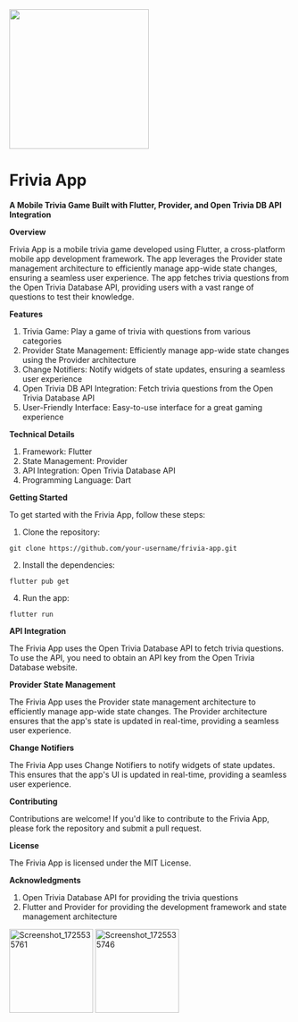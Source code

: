 <img src="https://github.com/user-attachments/assets/7deaaa93-e529-460d-9acf-efaabd521d9f" height="250">

# Frivia App

**A Mobile Trivia Game Built with Flutter, Provider, and Open Trivia DB API Integration**

**Overview**

Frivia App is a mobile trivia game developed using Flutter, a cross-platform mobile app development framework. The app leverages the Provider state management architecture to efficiently manage app-wide state changes, ensuring a seamless user experience. The app fetches trivia questions from the Open Trivia Database API, providing users with a vast range of questions to test their knowledge.

**Features**

1. Trivia Game: Play a game of trivia with questions from various categories
2. Provider State Management: Efficiently manage app-wide state changes using the Provider architecture
3. Change Notifiers: Notify widgets of state updates, ensuring a seamless user experience
4. Open Trivia DB API Integration: Fetch trivia questions from the Open Trivia Database API
5. User-Friendly Interface: Easy-to-use interface for a great gaming experience
   
**Technical Details**

1. Framework: Flutter
2. State Management: Provider
3. API Integration: Open Trivia Database API
4. Programming Language: Dart
   
**Getting Started**

To get started with the Frivia App, follow these steps:

1. Clone the repository:
```
git clone https://github.com/your-username/frivia-app.git
```

2. Install the dependencies:
```
flutter pub get
```
4. Run the app:
```
flutter run
```

**API Integration**

The Frivia App uses the Open Trivia Database API to fetch trivia questions. To use the API, you need to obtain an API key from the Open Trivia Database website.

**Provider State Management**

The Frivia App uses the Provider state management architecture to efficiently manage app-wide state changes. The Provider architecture ensures that the app's state is updated in real-time, providing a seamless user experience.

**Change Notifiers**

The Frivia App uses Change Notifiers to notify widgets of state updates. This ensures that the app's UI is updated in real-time, providing a seamless user experience.

**Contributing**

Contributions are welcome! If you'd like to contribute to the Frivia App, please fork the repository and submit a pull request.

**License**

The Frivia App is licensed under the MIT License.

**Acknowledgments**

1. Open Trivia Database API for providing the trivia questions
2. Flutter and Provider for providing the development framework and state management architecture


<a href="https://github.com/user-attachments/assets/493e1974-0d56-4ce8-b570-4bf3e7999f1b"><img src="https://github.com/user-attachments/assets/493e1974-0d56-4ce8-b570-4bf3e7999f1b" alt="Screenshot_1725535761" height="150" style="display: inline-block;"></a>
<a href="https://github.com/user-attachments/assets/88dd8961-ac40-4978-9ba1-cdb9d5317bf6"><img src="https://github.com/user-attachments/assets/88dd8961-ac40-4978-9ba1-cdb9d5317bf6" alt="Screenshot_1725535746" height="150" style="display: inline-block;"></a>

